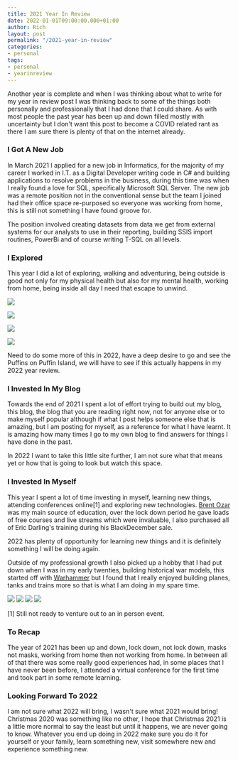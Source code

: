 ```yaml
---
title: 2021 Year In Review
date: 2022-01-01T09:00:00.000+01:00
author: Rich
layout: post
permalink: "/2021-year-in-review"
categories:
- personal
tags:
- personal
- yearinreview
---
```


Another year is complete and when I was thinking about what to write for my year in review post I was thinking back to some of the things both personally and professionally that I had done that I could share. 
As with most people the past year has been up and down filled mostly with uncertainty but I don't want this post to become a COVID related rant as there I am sure there is plenty of that on the internet already. 

### I Got A New Job 

In March 2021 I applied for a new job in Informatics, for the majority of my career I worked in I.T. as a Digital Developer writing code in C# and building applications to resolve problems in the business, during this time was when I really found a love for SQL, specifically Microsoft SQL Server. The new job was a remote position not in the conventional sense but the team I joined had their office space re-purposed so everyone was working from home, this is still not something I have found groove for. 

The position involved creating datasets from data we get from external systems for our analysts to use in their reporting, building SSIS import routines, PowerBi and of course writing T-SQL on all levels. 

### I Explored

This year I did a lot of exploring, walking and adventuring, being outside is good not only for my physical health but also for my mental health, working from home, being inside all day I need that escape to unwind.

![](/img/2021-year-review-1.jpg)

![](/img/2021-year-review-2.jpg)

![](/img/2021-year-review-3.jpg)

![](/img/2021-year-review-4.jpg)

Need to do some more of this in 2022, have a deep desire to go and see the Puffins on Puffin Island, we will have to see if this actually happens in my 2022 year review. 

### I Invested In My Blog

Towards the end of 2021 I spent a lot of effort trying to build out my blog, this blog, the blog that you are reading right now, not for anyone else or to make myself popular although if what I post helps someone else that is amazing, but I am posting for myself, as a reference for what I have learnt. It is amazing how many times I go to my own blog to find answers for things I have done in the past.

In 2022 I want to take this little site further, I am not sure what that means yet or how that is going to look but watch this space. 

### I Invested In Myself

This year I spent a lot of time investing in myself, learning new things, attending conferences online[1] and exploring new technologies. [Brent Ozar](https://www.brentozar.com/) was my main source of education, over the lock down period he gave loads of free courses and live streams which were invaluable, I also purchased all of Eric Darling's training during his BlackDecember sale. 

2022 has plenty of opportunity for learning new things and it is definitely something I will be doing again.

Outside of my professional growth I also picked up a hobby that I had put down when I was in my early twenties, building historical war models, this started off with [Warhammer](https://www.warhammer-community.com/) but I found that I really enjoyed building planes, tanks and trains more so that is what I am doing in my spare time.

![](/img/2021-year-review-5.jpg)
![](/img/2021-year-review-6.jpg)
![](/img/2021-year-review-7.jpg)
![](/img/2021-year-review-8.jpg)

[1] Still not ready to venture out to an in person event. 

### To Recap

The year of 2021 has been up and down, lock down, not lock down, masks not masks, working from home then not working from home. In between all of that there was some really good experiences had, in some places that I have never been before, I attended a virtual conference for the first time and took part in some remote learning. 

### Looking Forward To 2022

I am not sure what 2022 will bring, I wasn't sure what 2021 would bring! Christmas 2020 was something like no other, I hope that Christmas 2021 is a little more normal to say the least but until it happens, we are never going to know. Whatever you end up doing in 2022 make sure you do it for yourself or your family, learn something new, visit somewhere new and experience something new. 